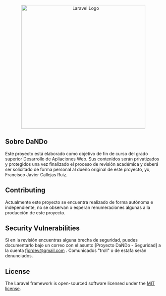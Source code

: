 <p align="center"><a href="https://laravel.com" target="_blank"><img src="[https://raw.githubusercontent.com/laravel/art/master/logo-lockup/5%20SVG/2%20CMYK/1%20Full%20Color/laravel-logolockup-cmyk-red.svg](https://logos-world.net/wp-content/uploads/2021/12/DnD-Symbol.png)" width="400" alt="Laravel Logo"></a></p>
</p>

## Sobre DaNDo

Este proyecto está elaborado como objetivo de fin de curso del grado superior Desarrollo de Apliaciones Web. Sus contenidos serán privatizados y protegidos una vez finalizado el proceso de revisión académica y deberá ser solicitado de forma personal al dueño original de este proyecto, yo, Francisco Javier Callejas Ruiz.

## Contributing

Actualmente este proyecto se encuentra realizado de forma autónoma e independiente, no se observan o esperan renumeraciones algunas a la producción de este proyecto.

## Security Vulnerabilities

Si en la revisión encuentras alguna brecha de seguridad, puedes documentarlo bajo un correo con el asunto [Proyecto DaNDo - Seguridad] a la cuenta fjcrdev@gmail.com . Comunicados "troll" o de estafa serán denunciados.

## License

The Laravel framework is open-sourced software licensed under the [MIT license](https://opensource.org/licenses/MIT).
